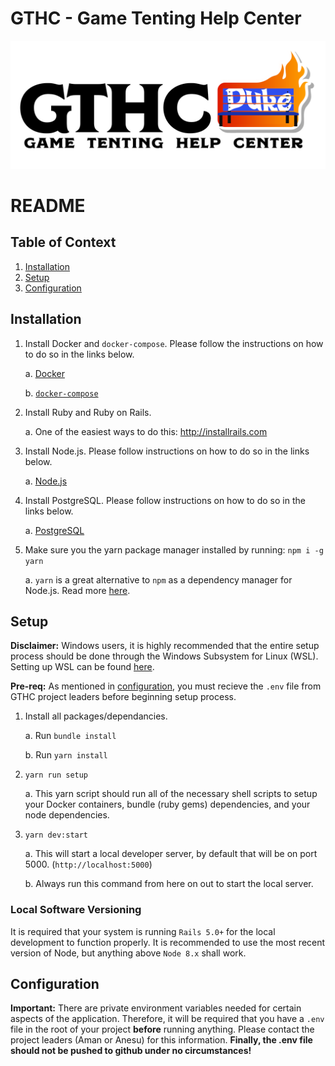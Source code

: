 # GTHC - Game Tenting Help Center

![Logo](/app/javascript/src/images/gthc_long.png)

# README

<!-- This README would normally document whatever steps are necessary to get the
application up and running.

Things you may want to cover:

* Ruby version

* System dependencies

* Configuration

* Database creation

* Database initialization

* How to run the test suite

* Services (job queues, cache servers, search engines, etc.)

* Deployment instructions

* ... -->

## Table of Context
1. [Installation](#Installation)
2. [Setup](#Setup)
3. [Configuration](#configuration)

## Installation
1. Install Docker and `docker-compose`. Please follow the instructions on how to do so in the links below.

    a. [Docker](https://docs.docker.com/install/)

    b. [`docker-compose`](https://docs.docker.com/compose/install/)
  
2. Install Ruby and Ruby on Rails.

    a. One of the easiest ways to do this: http://installrails.com

3. Install Node.js. Please follow instructions on how to do so in the links below.

    a. [Node.js](https://nodejs.org/en/download/)

4. Install PostgreSQL. Please follow instructions on how to do so in the links below.

    a. [PostgreSQL](https://www.postgresql.org/download/)

5. Make sure you the yarn package manager installed by running: `npm i -g yarn`

   a. `yarn` is a great alternative to `npm` as a dependency manager for Node.js. Read more [here](https://yarnpkg.com/en/).

## Setup

__Disclaimer:__ Windows users, it is highly recommended that the entire setup process should be done through the Windows Subsystem for Linux (WSL). Setting up WSL can be found [here](https://docs.microsoft.com/en-us/windows/wsl/install-win10).

__Pre-req:__ As mentioned in [configuration](#Configuration), you must recieve the `.env` file from GTHC project leaders before beginning setup process.

1. Install all packages/dependancies.
    
    a. Run `bundle install`
    
    b. Run `yarn install`

2. `yarn run setup`

   a. This yarn script should run all of the necessary shell scripts to setup your Docker containers, bundle (ruby gems) dependencies, and your node dependencies.

3. `yarn dev:start`

    a. This will start a local developer server, by default that will be on port 5000. (`http://localhost:5000`)
    
    b. Always run this command from here on out to start the local server.

### Local Software Versioning
It is required that your system is running `Rails 5.0+` for the local development to function properly. It is recommended to use the most recent version of Node, but anything above `Node 8.x` shall work. 

## Configuration
__Important:__ There are private environment variables needed for certain aspects of the application. Therefore, it will be required that you have a `.env` file in the root of your project __before__ running anything. Please contact the project leaders (Aman or Anesu) for this information. __Finally, the .env file should not be pushed to github under no circumstances!__
